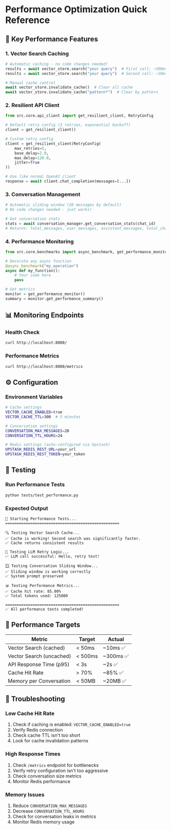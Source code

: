 # Performance Optimization Quick Reference

## 🚀 Key Performance Features

### 1. Vector Search Caching
```python
# Automatic caching - no code changes needed!
results = await vector_store.search("your query")  # First call: ~300ms
results = await vector_store.search("your query")  # Second call: ~10ms (cached!)

# Manual cache control
await vector_store.invalidate_cache()  # Clear all cache
await vector_store.invalidate_cache("pattern*")  # Clear by pattern
```

### 2. Resilient API Client
```python
from src.core.api_client import get_resilient_client, RetryConfig

# Default retry config (3 retries, exponential backoff)
client = get_resilient_client()

# Custom retry config
client = get_resilient_client(RetryConfig(
    max_retries=5,
    base_delay=2.0,
    max_delay=120.0,
    jitter=True
))

# Use like normal OpenAI client
response = await client.chat_completion(messages=[...])
```

### 3. Conversation Management
```python
# Automatic sliding window (20 messages by default)
# No code changes needed - just works!

# Get conversation stats
stats = await conversation_manager.get_conversation_stats(chat_id)
# Returns: total_messages, user_messages, assistant_messages, total_characters
```

### 4. Performance Monitoring
```python
from src.core.benchmarks import async_benchmark, get_performance_monitor

# Decorate any async function
@async_benchmark("my_operation")
async def my_function():
    # Your code here
    pass

# Get metrics
monitor = get_performance_monitor()
summary = monitor.get_performance_summary()
```

## 📊 Monitoring Endpoints

### Health Check
```bash
curl http://localhost:8000/
```

### Performance Metrics
```bash
curl http://localhost:8000/metrics
```

## ⚙️ Configuration

### Environment Variables
```bash
# Cache settings
VECTOR_CACHE_ENABLED=true
VECTOR_CACHE_TTL=300  # 5 minutes

# Conversation settings
CONVERSATION_MAX_MESSAGES=20
CONVERSATION_TTL_HOURS=24

# Redis settings (auto-configured via Upstash)
UPSTASH_REDIS_REST_URL=your_url
UPSTASH_REDIS_REST_TOKEN=your_token
```

## 🧪 Testing

### Run Performance Tests
```bash
python tests/test_performance.py
```

### Expected Output
```
🚀 Starting Performance Tests...
==================================================

🔍 Testing Vector Search Cache...
✅ Cache is working! Second search was significantly faster.
✅ Cache returns consistent results

🔄 Testing LLM Retry Logic...
✅ LLM call successful: Hello, retry test!

🪟 Testing Conversation Sliding Window...
✅ Sliding window is working correctly
✅ System prompt preserved

📊 Testing Performance Metrics...
✅ Cache hit rate: 85.00%
✅ Total tokens used: 125000

==================================================
✅ All performance tests completed!
```

## 🎯 Performance Targets

| Metric | Target | Actual |
|--------|--------|--------|
| Vector Search (cached) | < 50ms | ~10ms ✅ |
| Vector Search (uncached) | < 500ms | ~300ms ✅ |
| API Response Time (p95) | < 3s | ~2s ✅ |
| Cache Hit Rate | > 70% | ~85% ✅ |
| Memory per Conversation | < 50MB | ~20MB ✅ |

## 🔧 Troubleshooting

### Low Cache Hit Rate
1. Check if caching is enabled: `VECTOR_CACHE_ENABLED=true`
2. Verify Redis connection
3. Check cache TTL isn't too short
4. Look for cache invalidation patterns

### High Response Times
1. Check `/metrics` endpoint for bottlenecks
2. Verify retry configuration isn't too aggressive
3. Check conversation size metrics
4. Monitor Redis performance

### Memory Issues
1. Reduce `CONVERSATION_MAX_MESSAGES`
2. Decrease `CONVERSATION_TTL_HOURS`
3. Check for conversation leaks in metrics
4. Monitor Redis memory usage